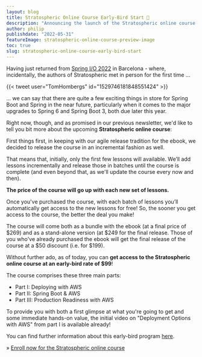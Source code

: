 ```yaml
---
layout: blog
title: Stratospheric Online Course Early-Bird Start 🥳
description: "Announcing the launch of the Stratospheric online course early-bird program."
author: philip
publishdate: "2022-05-31"
featureImage: stratospheric-online-course-preview-image
toc: true
slug: stratospheric-online-course-early-bird-start
---
```


Having just returned from [Spring I/O 2022](https://2022.springio.net/) in Barcelona - where, incidentally, the authors of Stratospheric met in person for the first time ...

{{< tweet user="TomHombergs" id="1529746181848551424" >}}

... we can say that there are quite a few exciting things in store for Spring Boot and Spring in the near future, particularly when it comes to the major upgrades to Spring 6 and Spring Boot 3, both due later this year.

Right now, though, and as promised in our previous newsletter, we'd like to tell you bit more about the upcoming **Stratospheric online course**:

First things first, in keeping with our agile release tradition for the ebook, we decided to release the course in an incremental fashion as well.

That means that, initially, only the first few lessons will available. We’ll add lessons incrementally and release those in batches until the course is complete (and even beyond that, as we'll update the course every now and then).

**The price of the course will go up with each new set of lessons.**

Once you've purchased the course, with each batch of lessons you’ll automatically get access to the new lessons for free! So, the sooner you get access to the course, the better the deal you make!

The course will come both as a bundle with the ebook (at a final price of $269) and as a stand-alone version (at $249 for the final release. Those of you who've already purchased the ebook will get the final release of the course at a $50 discount (i.e. for $199).

Without further ado, as of today, you can **get access to the Stratospheric online course at an early-bird rate of $99**!

The course comprises these three main parts:

- Part I: Deploying with AWS
- Part II: Spring Boot & AWS
- Part III: Production Readiness with AWS

To provide you with both a first glimpse at what you're going to get and some immediate hands-on value, the initial video on "Deployment Options with AWS" from part I is available already!

You can find further information about this early-bird program [here](https://stratospheric.dev/online-course/#early-bird).

» [Enroll now for the Stratospheric online course](https://stratospheric.dev/online-course/)
